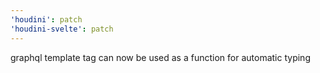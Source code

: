 ```yaml
---
'houdini': patch
'houdini-svelte': patch
---
```


graphql template tag can now be used as a function for automatic typing
